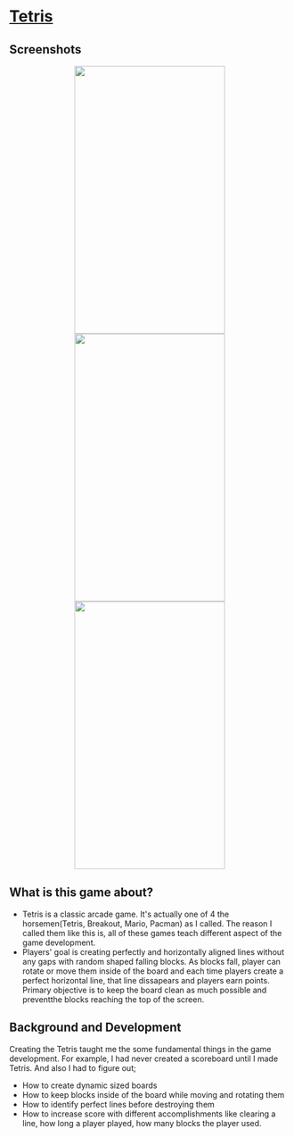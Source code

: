 # [Tetris](https://fikretgezer.itch.io/tetris-game)
## Screenshots
<div align="center">
 
</div>
<div align="center">
 <img src="https://github.com/FikretGezer/TetrisGame/assets/64322071/f8efe8d8-8fbf-4778-ac9d-896dc507ecb9" width="270" height="480">
 <img src="https://github.com/FikretGezer/TetrisGame/assets/64322071/32cf2e2e-1eec-4833-8165-417dad44ea68" width="270" height="480">
 <img src="https://github.com/FikretGezer/TetrisGame/assets/64322071/7278c4bc-fd3b-406b-8652-7ae23e2d4c7b" width="270" height="480"> 
</div>

## What is this game about?
* Tetris is a classic arcade game. It's actually one of 4 the horsemen(Tetris, Breakout, Mario, Pacman) as I called. The reason I called them like this is, all of these games teach different aspect of the game development. 
* Players' goal is creating perfectly and horizontally aligned lines without any gaps with random shaped falling blocks. As blocks fall, player can rotate or move them inside of the board and each time players create a perfect horizontal line, 
that line dissapears and players earn points. Primary objective is to keep the board clean as much possible and preventthe blocks reaching the top of the screen.

## Background and Development
Creating the Tetris taught me the some fundamental things in the game development. For example, I had never created a scoreboard until I made Tetris. And also I had to figure out;
* How to create dynamic sized boards
* How to keep blocks inside of the board while moving and rotating them
* How to identify perfect lines before destroying them
* How to increase score with different accomplishments like clearing a line, how long a player played, how many blocks the player used.
